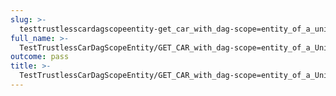 ```yaml
---
slug: >-
  testtrustlesscardagscopeentity-get_car_with_dag-scope=entity_of_a_unixfs_file_(format=car)-header_content-disposition
full_name: >-
  TestTrustlessCarDagScopeEntity/GET_CAR_with_dag-scope=entity_of_a_UnixFS_file_(format=car)/Header_Content-Disposition
outcome: pass
title: >-
  TestTrustlessCarDagScopeEntity/GET_CAR_with_dag-scope=entity_of_a_UnixFS_file_(format=car)/Header_Content-Disposition
---
```


